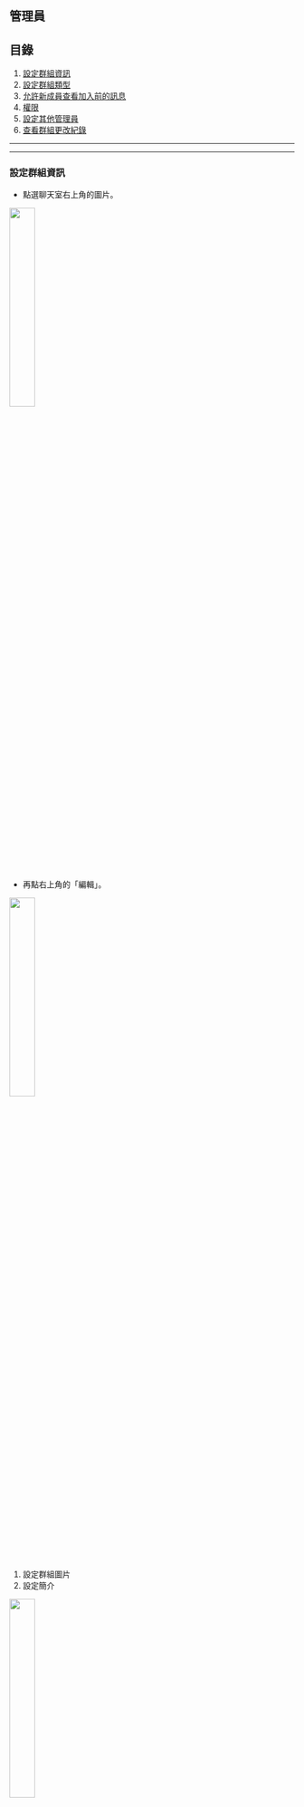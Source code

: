 ## 管理員

## 目錄
1) [設定群組資訊](#設定群組資訊)
2) [設定群組類型](#設定群組類型)
3) [允許新成員查看加入前的訊息](#允許新成員查看加入前的訊息)
4) [權限](#權限)
5) [設定其他管理員](#設定其他管理員)
6) [查看群組更改紀錄](#查看群組更改紀錄)

---
---

### 設定群組資訊
- 點選聊天室右上角的圖片。    
<img src="./assets/4_1_edit_1.PNG" width="30%">

- 再點右上角的「編輯」。  
<img src="./assets/4_1_edit_2.PNG" width="30%">

1) 設定群組圖片
2) 設定簡介  
<img src="./assets/4_1_edit_info.PNG" width="30%">

[🔱Home](../README.md)  [⬆️Top](#目錄)

---

### 設定群組類型
- 點選「群組類型」  
<img src="./assets/4_1_type_of_group.PNG" width="30%">  

- 可選擇公開，讓大家都能依下面設置的網址加入  
<img src="./assets/4_1_public_group.PNG" width="30%">  

- 也可選擇私人，只有透過特殊連結才能加入  
<img src="./assets/4_1_private_group.PNG" width="30%">  

[🔱Home](../README.md)  [⬆️Top](#目錄)

---

### 允許新成員查看加入前的訊息
與Line很不同的是，在新成員加入後，可選擇是否讓他們看到以前的聊天紀錄。  
> 預設為「隱藏」，若有需要，在創群組時，記得打開

<img src="./assets/4_1_allow_old_history.PNG" width="30%"> 

[🔱Home](../README.md)  [⬆️Top](#目錄)

---

### 權限
還記得在Line上，任何人都可以置頂群組公告嗎？  
是不是任何人都可以把任一個人踢出群，造成很多"翻群"風波。  
在TG因為有「權限」，因此可以限制群組成員的任何動作。  
<img src="./assets/4_1_root.PNG" width="30%"> 

有8種可以設定。再往下滑可以「新增例外」  
<img src="./assets/4_1_root_setting.jpeg" width="30%"> 

[🔱Home](../README.md)  [⬆️Top](#目錄)

---

### 設定其他管理員
一個大群組若只有一個管理員，那他應該會忙得不可開交，因此可以新增其他的管理員。  
<img src="./assets/4_1_admin.PNG" width="30%"> 

新增管理員的同時，亦可設置其「權限」及在群組的「頭銜」。  
<img src="./assets/4_1_admin_setting.jpeg" width="30%"> 

[🔱Home](../README.md)  [⬆️Top](#目錄)

---

### 查看群組更改紀錄
TG也有一個很有趣的功能，可以查看群組最近的操作(包含誰刪除了什麼訊息、誰修改了管理員的權限等)。  
<img src="./assets/4_1_admin.PNG" width="30%"> 
<img src="./assets/4_1_admin_do_what.jpeg" width="30%"> 

[🔱Home](../README.md)  [⬆️Top](#目錄)

---
### [⬅️3-5排程訊息](../Ep3私訊篇/3-5排程訊息.md) | [4-1管理員➡️](./4-2建立地區群組.md)